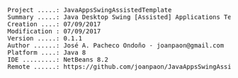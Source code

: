<pre>

Project .....: JavaAppsSwingAssistedTemplate
Summary .....: Java Desktop Swing [Assisted] Applications Template
Creation ....: 07/09/2017
Modification : 07/09/2017
Version .....: 0.1.1
Author ......: José A. Pacheco Ondoño - joanpaon@gmail.com
Platform ....: Java 8
IDE .........: NetBeans 8.2
Remote ......: https://github.com/joanpaon/JavaAppsSwingAssistedTemplate.git

</pre>
